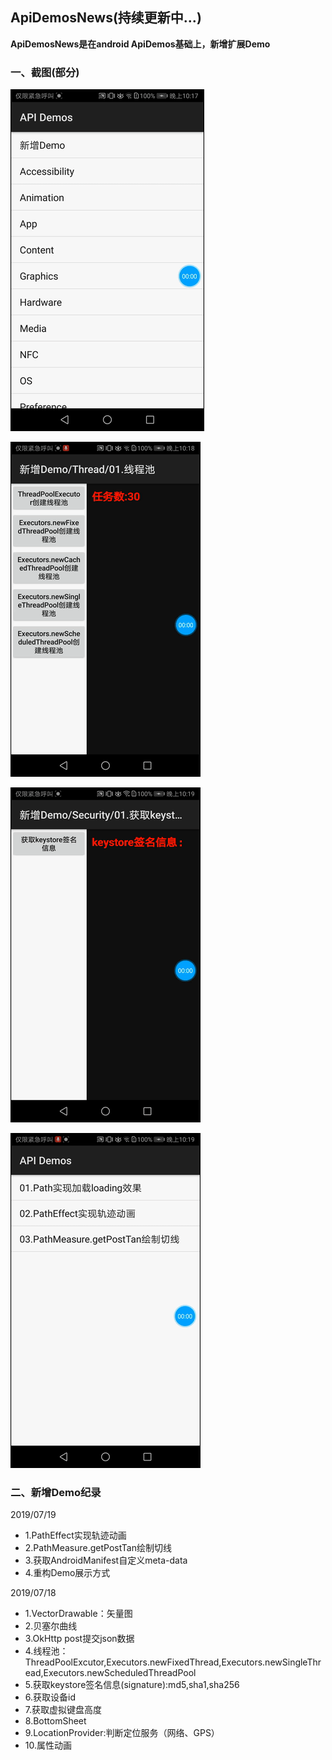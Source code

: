 ## ApiDemosNews(持续更新中...)

**ApiDemosNews是在android ApiDemos基础上，新增扩展Demo**

### 一、截图(部分)

![](/screenshot/1.gif)

![](/screenshot/2.gif)

![](/screenshot/3.gif)

![](/screenshot/4.gif)


### 二、新增Demo纪录


2019/07/19

* 1.PathEffect实现轨迹动画
* 2.PathMeasure.getPostTan绘制切线
* 3.获取AndroidManifest自定义meta-data
* 4.重构Demo展示方式

2019/07/18

* 1.VectorDrawable：矢量图
* 2.贝塞尔曲线
* 3.OkHttp post提交json数据
* 4.线程池：ThreadPoolExcutor,Executors.newFixedThread,Executors.newSingleThread,Executors.newScheduledThreadPool
* 5.获取keystore签名信息(signature):md5,sha1,sha256
* 6.获取设备id
* 7.获取虚拟键盘高度
* 8.BottomSheet
* 9.LocationProvider:判断定位服务（网络、GPS）
* 10.属性动画